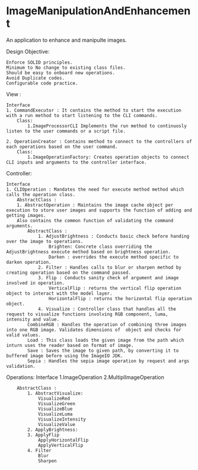 # ImageManipulationAndEnhancement

An application to enhance and manipulte images.

Design Objective:

    Enforce SOLID principles. 
    Minimum to No change to existing class files.
    Should be easy to onboard new operations.
    Avoid Duplicate codes.
    Configurable code practice.


View :

    Interface 
    1. CommandExecutor : It contains the method to start the execution with a run method to start listening to the CLI commands.
        Class: 
            1.ImageProcessorCLI Implements the run method to continuosly listen to the user commands or a script file.
    
    2. OperationCreator : Contains method to connect to the controllers of each operations based on the user command.
        Class: 
            1.ImageOperationFactory: Creates operation objects to connect CLI inputs and arguments to the controller interface.



Controller:

    Interface
    1. CLIOperation : Mandates the need for execute method method which calls the operation class.
        AbstractClass : 
        1. AbstractOperation : Maintains the image cache object per execution to store user images and supports the function of adding and getting images. 
        Also contains the common function of validating the command arguments.
            AbstractClass :
                1. AdjustBrightness : Conducts basic check before handing over the image to operations.
                    Brighten: Concrete class overriding the AdjustBrightness execute method based on brightness operation.
                    Darken : overrides the execute method specific to darken operation.
                2. Filter : Handles calls to blur or sharpen method by creating operation based on the command passed.
                3. Flip : Conducts sanity check of argument and image involved in operation.
                    VerticalFlip : returns the vertical flip operation object to interact with the model layer.
                    HorizontalFlip : returns the horizontal flip operation object.
                4. Visualize : Controller class that handles all the request to visualize functions involving RGB component, luma, intensity and value.
            CombineRGB : Handles the operation of combining three images into one RGB image. Validates dimensions of  object and checks for valid values.
            Load : This class loads the given image from the path which inturn uses the reader based on format of image.
            Save : Saves the image to given path, by converting it to buffered image before using the ImageIO JDK.
            Sepia : Handles the sepia image operation by request and args validation.

Operations:
Interface
1.ImageOperation
2.MultiplImageOperation

        AbstractClass : 
            1. AbstractVisualize:
                VisualizeRed
                VisualizeGreen
                VisualizeBlue
                VisualizeLuma
                VisualizeIntensity
                VisualizeValue
            2. ApplyBrightness:
            3. ApplyFlip
                ApplyHorizontalFlip
                ApplyVerticalFlip
            4. Filter
                Blur
                Sharpen
